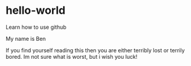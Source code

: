 # hello-world
Learn how to use github 

My name is Ben 

If you find yourself reading this then you are either terribly lost or terrily bored. Im not sure what is worst, but i wish you luck!
